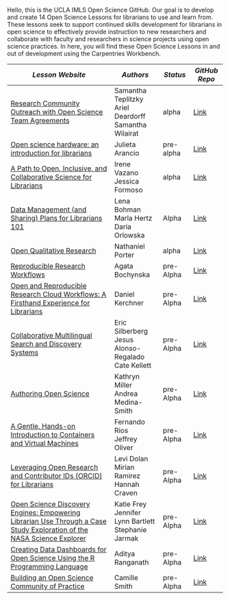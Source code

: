 Hello, this is the UCLA IMLS Open Science GitHub. Our goal is to develop and create 14 Open Science Lessons for librarians to use and learn from. 
These lessons seek to support continued skills development for librarians in open science to effectively provide instruction to new researchers 
and collaborate with faculty and researchers in science projects using open science practices. In here, you will find these Open Science Lessons in and out of development using the Carpentries Workbench.

| ***Lesson Website*** | ***Authors*** | ***Status*** | ***GitHub Repo*** |
|--------------|---------------|--------------|------------------------|
| [Research Community Outreach with Open Science Team Agreements](https://librarycarpentry.github.io/lc-team-agreements/) | Samantha Teplitzky <br/> Ariel Deardorff <br/> Samantha Wilairat | alpha | [Link](https://github.com/LibraryCarpentry/lc-team-agreements) |
| [Open science hardware: an introduction for librarians](https://ucla-imls-open-sci.info/lc-open-hw/) | Julieta Arancio | pre-alpha | [Link](https://github.com/ucla-imls-open-sci/lc-open-hw) |
| [A Path to Open, Inclusive, and Collaborative Science for Librarians](https://librarycarpentry.github.io/lc-collaborative-science/) | Irene Vazano <br/> Jessica Formoso | alpha | [Link](https://github.com/LibraryCarpentry/lc-collaborative-science) |
| [Data Management (and Sharing) Plans for Librarians 101](https://librarycarpentry.org/lc-dmp101/) | Lena Bohman <br/> Marla Hertz <br/> Daria Orlowska | Alpha | [Link](https://github.com/LibraryCarpentry/lc-dmp101) |
| [Open Qualitative Research](https://ucla-imls-open-sci.info/open-qualitative-research/) | Nathaniel Porter | alpha | [Link](https://github.com/LibraryCarpentry/lc-open-qualitative-research) |
| [Reproducible Research Workflows](https://librarycarpentry.github.io/lc-reproducible-research/) | Agata Bochynska | pre-Alpha | [Link](https://github.com/LibraryCarpentry/lc-reproducible-research) |
| [Open and Reproducible Research Cloud Workflows: A Firsthand Experience for Librarians](https://kerchner.github.io/lc-open-reproducible-research-cloud/) | Daniel Kerchner | pre-Alpha | [Link](https://github.com/kerchner/lc-open-reproducible-research-cloud) |
| [Collaborative Multilingual Search and Discovery Systems](http://ucla-imls-open-sci.info/lc-multilingual-search-discovery-system/) | Eric Silberberg <br/> Jesus Alonso-Regalado <br/> Cate Kellett| pre-Alpha | [Link](https://github.com/ucla-imls-open-sci/lc-multilingual-search-discovery-system) |
| [Authoring Open Science](https://ucla-imls-open-sci.info/lc-authoring-open-science/) | Kathryn Miller <br/> Andrea Medina-Smith | pre-Alpha | [Link](https://github.com/ucla-imls-open-sci/lc-authoring-open-science) |
| [A Gentle, Hands-on Introduction to Containers and Virtual Machines](https://ual-re.github.io/lc-containers_vms/) | Fernando Rios <br/> Jeffrey Oliver | pre-Alpha | [Link](https://github.com/UAL-RE/lc-containers_vms) |
| [Leveraging Open Research and Contributor IDs (ORCID) for Librarians](https://firbolg.github.io/LC_ORCID/) | Levi Dolan <br/> Mirian Ramirez <br/> Hannah Craven | pre-Alpha | [Link](https://github.com/firbolg/LC_ORCID)  |
| [Open Science Discovery Engines: Empowering Librarian Use Through a Case Study Exploration of the NASA Science Explorer](http://ucla-imls-open-sci.info/lc-scix-open-science/) | Katie Frey <br/> Jennifer Lynn Bartlett <br/> Stephanie Jarmak | pre-Alpha | [Link](https://github.com/ucla-imls-open-sci/lc-scix-open-science) |
| [Creating Data Dashboards for Open Science Using the R Programming Language](https://aranganath24.github.io/data-dashboard-carpentries/) | Aditya Ranganath | pre-Alpha | [Link](https://github.com/aranganath24/data-dashboard-carpentries) |
| [Building an Open Science Community of Practice](https://ucla-imls-open-sci.info/lc-open-science-community-of-practice/) | Camille Smith | pre-Alpha | [Link](https://github.com/ucla-imls-open-sci/lc-open-science-community-of-practice) | 
